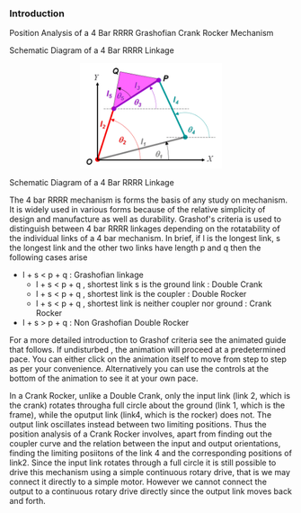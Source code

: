 ### Introduction
Position Analysis of a 4 Bar RRRR Grashofian Crank Rocker Mechanism

Schematic Diagram of a 4 Bar RRRR Linkage
<div align="center">
<img src="images/RRRR_schematic.gif" width="50%">
</div>

<p>Schematic Diagram of a 4 Bar RRRR Linkage</p>

The 4 bar RRRR mechanism is forms the basis of any study on mechanism. It is widely used in various forms because of the relative simplicity of design and manufacture as well as durability. Grashof's criteria is used to distinguish between 4 bar RRRR linkages depending on the rotatability of the individual links of a 4 bar mechanism. In brief, if l is the longest link, s the longest link and the other two links have length p and q then the following cases arise

- l + s < p + q : Grashofian linkage
  - l + s < p + q , shortest link s is the ground link : Double Crank
  - l + s < p + q , shortest link is the coupler : Double Rocker
  - l + s < p + q , shortest link is neither coupler nor ground : Crank Rocker
- l + s > p + q : Non Grashofian Double Rocker

For a more detailed introduction to Grashof criteria see the animated guide that follows. If undisturbed , the animation will proceed at a predetermined pace. You can either click on the animation itself to move from step to step as per your convenience. Alternatively you can use the controls at the bottom of the animation to see it at your own pace.

In a Crank Rocker, unlike a Double Crank, only the input link (link 2, which is the crank) rotates througha full circle about the ground (link 1, which is the frame), while the oputput link (link4, which is the rocker) does not. The output link oscillates instead between two limiting positions. Thus the position analysis of a Crank Rocker involves, apart from finding out the coupler curve and the relation between the input and output orientations, finding the limiting posiitons of the link 4 and the corresponding positions of link2. Since the input link rotates through a full circle it is still possible to drive this mechanism using a simple continuous rotary drive, that is we may connect it directly to a simple motor. However we cannot connect the output to a continuous rotary drive directly since the output link moves back and forth.